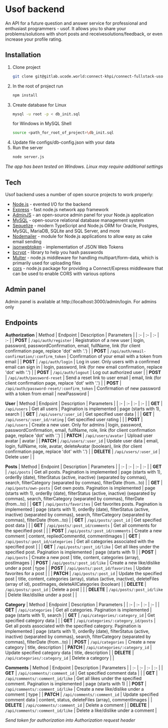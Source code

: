 # Usof backend

An API for a future question and answer service for professional and enthusiast programmers - usof. It allows you to share your problems/solutions with short posts and receivesolutions/feedback, or even increase your profile rating. 

## Installation

1. Clone project 
    ```sh
    git clone git@gitlab.ucode.world:connect-khpi/connect-fullstack-usof-backend/skhomenko.git
    ```
2. In the root of project run
    ```sh
    npm install
    ```
3. Create database
    for Linux
    ```sh
    mysql -u root -p < db_init.sql
    ```
    for Windows in MySQL Shell
    ```sh
    source <path_for_root_of_project>\db_init.sql
    ```
4. Update file configs/db-config.json with your data
5. Run the server
    ```sh
    node server.js
    ```

*The app has been tested on Windows. Linux may require additional settings*

## Tech

Usof backend uses a number of open source projects to work properly:

- [Node.js](https://nodejs.org/en/) - evented I/O for the backend
- [Express](https://expressjs.com/) - fast node.js network app framework 
- [AdminJS](https://docs.adminjs.co/) - an open-source admin panel for your Node.js application
- [MySQL](https://www.mysql.com/) - open-source relational database management system 
- [Sequelize](https://sequelize.org/) - modern TypeScript and Node.js ORM for Oracle, Postgres, MySQL, MariaDB, SQLite and SQL Server, and more
- [Nodemailer](https://nodemailer.com/about/) - module for Node.js applications to allow easy as cake email sending
- [jsonwebtoken](https://www.npmjs.com/package/jsonwebtoken) - implementation of JSON Web Tokens
- [bcrypt](https://www.npmjs.com/package/bcrypt) - library to help you hash passwords
- [Multer](https://www.npmjs.com/package/multer) - node.js middleware for handling multipart/form-data, which is primarily used for uploading files
- [cors](https://www.npmjs.com/package/cors) - node.js package for providing a Connect/Express middleware that can be used to enable CORS with various options

## Admin panel

Admin panel is available at http://localhost:3000/admin/login. For admins only

## Endpoints

**Authorization**
| Method | Endpoint | Description | Parameters |
| :- | :- | :- | :- |
| **POST** | `/api/auth/register` | Registration of a new user | login, password, passwordConfirmation, email, fullName, link (for client confirmation page, replace 'dot' with '.') |
| **POST** | `/api/auth/email-confirmation/:confirm_token` | Confirmation of your email with a token from email |
| **POST** | `/api/auth/login` | Log in user. Only users with a confirmed email can sign in | login, password, link (for new email confirmation, replace 'dot' with '.') |
| **POST** | `/api/auth/logout` | Log out authorized user |
| **POST** | `/api/auth/password-reset` | Send a reset link to user email | email, link (for client confirmation page, replace 'dot' with '.') |
| **POST** | `/api/auth/password-reset/:confirm_token` | Confirmation of new password with a token from email | newPassword |

**User**
| Method | Endpoint | Description | Parameters |
| :- | :- | :- | :- |
| **GET** | `/api/users` | Get all users | Pagination is implemented | page (starts with 1), search |
| **GET** | `/api/users/:user_id` | Get specified user data | |
| **GET** | `/api/users/:user_id/rating` | Get specified user rating | |
| **POST** | `/api/users` | Create a new user. Only for admins | login, password, passwordConfirmation, email, fullName, role, link (for client confirmation page, replace 'dot' with '.') |
| **PATCH** | `/api/users/avatar` | Upload user avatar | avatar |
| **PATCH** | `/api/users/:user_id` | Update user data | email, login, fullName, role, avatar, deleteAvatar (boolean), link (for client confirmation page, replace 'dot' with '.') |
| **DELETE** | `/api/users/:user_id` | Delete user | |

**Posts**
| Method | Endpoint | Description | Parameters |
| :- | :- | :- | :- |
| **GET** | `/api/posts` | Get all posts. Pagination is implemented | page (starts with 1), orderBy (date), filterStatus (active, inactive) (separated by commas), search, filterCategory (separated by commas), filterDate (from...to) |
| **GET** | `/api/posts/own-posts` | Get own posts. Pagination is implemented | page (starts with 1), orderBy (date), filterStatus (active, inactive) (separated by commas), search, filterCategory (separated by commas), filterDate (from...to) |
| **GET** | `/api/posts/favorites` | Get favorites posts. Pagination is implemented | page (starts with 1), orderBy (date), filterStatus (active, inactive) (separated by commas), search, filterCategory (separated by commas), filterDate (from...to) |
| **GET** | `/api/posts/:post_id` | Get specified post data | |
| **GET** | `/api/posts/:post_id/comments` | Get all comments for the specified post | |
| **POST** | `/api/posts/:post_id/comments` | Create a new comment | content, repliedCommentId, commentImages |
| **GET** | `/api/posts/:post_id/categories` | Get all categories associated with the specified post | |
| **GET** | `/api/posts/:post_id/like` | Get all likes under the specified post. Pagination is implemented | page (starts with 1) |
| **POST** | `/api/posts` | Create a new post | title, content, categories (array), postImages |
| **POST** | `/api/posts/:post_id/like` | Create a new like/dislike under a post | type |
| **POST** | `/api/posts/:post_id/favorites` | Update favorites for a post | |
| **PATCH** | `/api/posts/:post_id` | Update the specified post | title, content, categories (array), status (active, inactive), deleteFiles (array of id), postImages, deleteAllCategories (boolean) |
| **DELETE** | `/api/posts/:post_id` | Delete a post | |
| **DELETE** | `/api/posts/:post_id/like` | Delete like/dislike under a post | |

**Category**
| Method | Endpoint | Description | Parameters |
| :- | :- | :- | :- |
| **GET** | `/api/categories` | Get all categories. Pagination is implemented | page (starts with 1), search |
| **GET** | `/api/categories/:category_id` | Get specified category data | |
| **GET** | `/api/categories/:category_id/posts` | Get all posts associated with the specified category. Pagination is implemented | page (starts with 1), orderBy (date), filterStatus (active, inactive) (separated by commas), search, filterCategory (separated by commas), filterDate (from...to) |
| **POST** | `/api/categories` | Create a new category | title, description |
| **PATCH** | `/api/categories/:category_id` | Update specified category data | title, description |
| **DELETE** | `/api/categories/:category_id` | Delete a category | |

**Comments**
| Method | Endpoint | Description | Parameters |
| :- | :- | :- | :- |
| **GET** | `/api/comments/:comment_id` | Get specified comment data | |
| **GET** | `/api/comments/:comment_id/like` | Get all likes under the specified comment. Pagination is implemented | page (starts with 1) |
| **POST** | `/api/comments/:comment_id/like` | Create a new like/dislike under a comment | type |
| **PATCH** | `/api/comments/:comment_id` | Update specified comment data | content, status, deleteFiles (array), commentImages |
| **DELETE** | `/api/comments/:comment_id` | Delete a comment |
| **DELETE** | `/api/comments/:comment_id/like` | Delete a like/dislike under a comment |

*Send token for authorization into Authorization request header*


